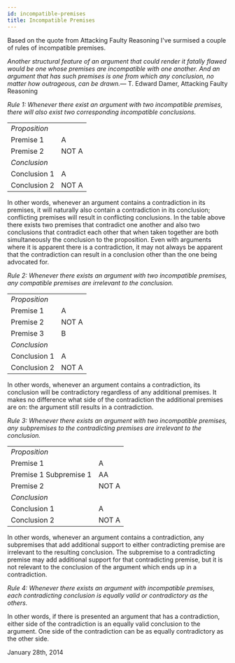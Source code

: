 ```yaml
---
id: incompatible-premises
title: Incompatible Premises
---
```

<link href="index.css" rel="stylesheet"></link>

Based on the quote from Attacking Faulty Reasoning I've surmised a couple of rules of incompatible premises.

<quote><cite>Another structural feature of an argument that could render it fatally flawed would be one whose premises are <i>incompatible</i> with one another. And an argument that has such premises is one from which <i>any conclusion, no matter how outrageous, can be drawn</i>.</cite><span>— <author>T. Edward Damer</author>, <book>Attacking Faulty Reasoning</book></span></quote>

*Rule 1: Whenever there exist an argument with two incompatible premises, there will also exist two corresponding incompatible conclusions.*

<table>
<tbody><tr>
<td colspan="2"> <i>Proposition</i></td>
</tr>
<tr>
<td> Premise 1</td>
<td> A</td></tr>
<tr>
<td> Premise 2</td>
<td> NOT A</td>
</tr>
<tr>
<td colspan="2"> <i>Conclusion</i></td>
</tr>
<tr>
<td> Conclusion 1</td>
<td> A</td>
</tr>
<tr>
<td> Conclusion 2</td>
<td> NOT A</td>
</tr>
</tbody></table>

In other words, whenever an argument contains a contradiction in its premises, it will naturally also contain a contradiction in its conclusion; conflicting premises will result in conflicting conclusions. In the table above there exists two premises that contradict one another and also two conclusions that contradict each other that when taken together are both simultaneously the conclusion to the proposition. Even with arguments where it is apparent there is a contradiction, it may not always be apparent that the contradiction can result in a conclusion other than the one being advocated for.

*Rule 2: Whenever there exists an argument with two incompatible premises, any compatible premises are irrelevant to the conclusion.*

<table>
<tbody><tr>
<td colspan="2"> <i>Proposition</i></td>
</tr>
<tr>
<td> Premise 1</td>
<td> A</td>
</tr>
<tr>
<td> Premise 2</td>
<td> NOT A</td>
</tr>
<tr>
<td> Premise 3</td>
<td> B</td>
</tr>
<tr>
<td colspan="2"> <i>Conclusion</i></td>
</tr>
<tr>
<td> Conclusion 1</td>
<td> A</td>
</tr>
<tr>
<td> Conclusion 2</td>
<td> NOT A</td>
</tr>
</tbody></table>

In other words, whenever an argument contains a contradiction, its conclusion will be contradictory regardless of any additional premises. It makes no difference what side of the contradiction the additional premises are on: the argument still results in a contradiction.

*Rule 3: Whenever there exists an argument with two incompatible premises, any subpremises to the contradicting premises are irrelevant to the conclusion.*

<table>
<tbody><tr>
<td colspan="2"> <i>Proposition</i></td>
</tr>
<tr>
<td> Premise 1</td>
<td> A</td>
</tr>
<tr>
<td> Premise 1 Subpremise 1</td>
<td> AA</td>
</tr>
<tr>
<td> Premise 2</td>
<td> NOT A</td>
</tr>
<tr>
<td colspan="2"> <i>Conclusion</i></td>
</tr>
<tr>
<td> Conclusion 1</td>
<td> A</td>
</tr>
<tr>
<td> Conclusion 2</td>
<td> NOT A</td>
</tr>
</tbody></table>

In other words, whenever an argument contains a contradiction, any subpremises that add additional support to either contradicting premise are irrelevant to the resulting conclusion. The subpremise to a contradicting premise may add additional support for that contradicting premise, but it is not relevant to the conclusion of the argument which ends up in a contradiction.

*Rule 4: Whenever there exists an argument with incompatible premises, each contradicting conclusion is equally valid or contradictory as the others.*

In other words, if there is presented an argument that has a contradiction, either side of the contradiction is an equally valid conclusion to the argument. One side of the contradiction can be as equally contradictory as the other side.

January 28th, 2014

